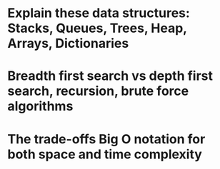 # Explain these data structures: Stacks, Queues, Trees, Heap, Arrays, Dictionaries
# Breadth first search vs depth first search, recursion, brute force algorithms
# The trade-offs Big O notation for both space and time complexity
